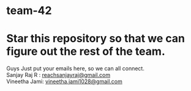 # team-42
# Star this repository so that we can figure out the rest of the team.  	
Guys Just put your emails here, so we can all connect.  	
Sanjay Raj R : reachsanjayraj@gmail.com  	
Vineetha Jami: vineetha.jami1028@gmail.com  
